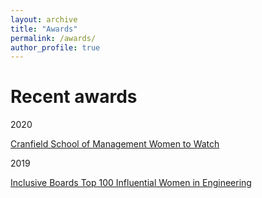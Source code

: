 ```yaml
---
layout: archive
title: "Awards"
permalink: /awards/
author_profile: true
---
```

Recent awards
======
2020

[Cranfield School of Management Women to Watch](https://www.cranfield.ac.uk/som/research-centres/gender-leadership-and-inclusion-centre/women-to-watch)

2019

[Inclusive Boards Top 100 Influential Women in Engineering](https://www.inclusiveboards.co.uk/wie100)

